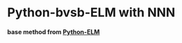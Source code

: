 Python-bvsb-ELM with NNN
===============
#### base method from  [Python-ELM](https://github.com/dclambert/Python-ELM)


